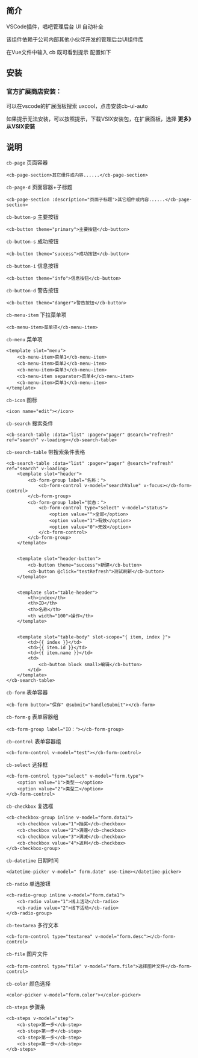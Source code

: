 
## 简介

VSCode插件，唱吧管理后台 UI 自动补全

该组件依赖于公司内部其他小伙伴开发的管理后台UI组件库

在Vue文件中输入  cb 既可看到提示 配置如下


## 安装

### 官方扩展商店安装：

可以在vscode的扩展面板搜索 uxcool，点击安装cb-ui-auto

如果提示无法安装，可以按照提示，下载VSIX安装包，在扩展面板，选择 **更多》从VSIX安装**

## 说明

`cb-page` 页面容器
```
<cb-page-section>其它组件或内容......</cb-page-section>
```
`cb-page-d` 页面容器+子标题
```
<cb-page-section :description="页面子标题">其它组件或内容......</cb-page-section>
```
`cb-button-p` 主要按钮
```
<cb-button theme="primary">主要按钮</cb-button>
```
`cb-button-s` 成功按钮
```
<cb-button theme="success">成功按钮</cb-button>
```
`cb-button-i` 信息按钮
```
<cb-button theme="info">信息按钮</cb-button>
```
`cb-button-d` 警告按钮
```
<cb-button theme="danger">警告按钮</cb-button>
```
`cb-menu-item` 下拉菜单项
```
<cb-menu-item>菜单项</cb-menu-item>
```
`cb-menu` 菜单项
```
<template slot="menu">
    <cb-menu-item>菜单1</cb-menu-item>
    <cb-menu-item>菜单2</cb-menu-item>
    <cb-menu-item>菜单3</cb-menu-item>
    <cb-menu-item separator>菜单4</cb-menu-item>
    <cb-menu-item>菜单1</cb-menu-item>
</template>
```
`cb-icon` 图标
```
<icon name="edit"></icon>
```
`cb-search` 搜索条件
```
<cb-search-table :data="list" :pager="pager" @search="refresh" ref="search" v-loading></cb-search-table>
```
`cb-search-table` 带搜索条件表格
```
<cb-search-table :data="list" :pager="pager" @search="refresh" ref="search" v-loading>
    <template slot="header">
        <cb-form-group label="名称：">
            <cb-form-control v-model="searchValue" v-focus></cb-form-control>
        </cb-form-group>
        <cb-form-group label="状态：">
            <cb-form-control type="select" v-model="status">
                <option value="">全部</option>
                <option value="1">有效</option>
                <option value="0">无效</option>
            </cb-form-control>
        </cb-form-group>
    </template>


    <template slot="header-button">
        <cb-button theme="success">新建</cb-button>
        <cb-button @click="testRefresh">测试刷新</cb-button>
    </template>


    <template slot="table-header">
        <th>index</th>
        <th>ID</th>
        <th>名称</th>
        <th width="100">操作</th>
    </template>


    <template slot="table-body" slot-scope="{ item, index }">
        <td>{{ index }}</td>
        <td>{{ item.id }}</td>
        <td>{{ item.name }}</td>
        <td>
            <cb-button block small>编辑</cb-button>
        </td>
    </template>
</cb-search-table>
```
`cb-form` 表单容器
```
<cb-form button="保存" @submit="handleSubmit"></cb-form>
```
`cb-form-g` 表单容器组
```
<cb-form-group label="ID："></cb-form-group>
```
`cb-control` 表单容器组
```
<cb-form-control v-model="test"></cb-form-control>
```
`cb-select` 选择框
```
<cb-form-control type="select" v-model="form.type">
    <option value="1">类型一</option>
    <option value="2">类型二</option>
</cb-form-control>
```
`cb-checkbox` 复选框
```
<cb-checkbox-group inline v-model="form.data1">
    <cb-checkbox value="1">抽奖</cb-checkbox>
    <cb-checkbox value="2">满赠</cb-checkbox>
    <cb-checkbox value="3">满减</cb-checkbox>
    <cb-checkbox value="4">返利</cb-checkbox>
</cb-checkbox-group>
```
`cb-datetime` 日期时间
```
<datetime-picker v-model=" form.date" use-time></datetime-picker>
```
`cb-radio` 单选按钮
```
<cb-radio-group inline v-model="form.data1">
    <cb-radio value="1">线上活动</cb-radio>
    <cb-radio value="2">线下活动</cb-radio>
</cb-radio-group>
```
`cb-textarea` 多行文本
```
<cb-form-control type="textarea" v-model="form.desc"></cb-form-control>
```
`cb-file` 图片文件
```
<cb-form-control type="file" v-model="form.file">选择图片文件</cb-form-control>
```
`cb-color` 颜色选择
```
<color-picker v-model="form.color"></color-picker>
```
`cb-steps` 步骤条
```
<cb-steps v-model="step">
    <cb-step>第一步</cb-step>
    <cb-step>第一步</cb-step>
    <cb-step>第一步</cb-step>
    <cb-step>第一步</cb-step>
</cb-steps>
```